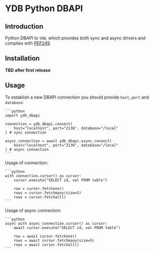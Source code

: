 # YDB Python DBAPI

## Introduction

Python DBAPI to `YDB`, which provides both sync and async drivers and complies with [PEP249](https://www.python.org/dev/peps/pep-0249/).

## Installation

**TBD after first release**

## Usage

To establish a new DBAPI connection you should provide `host`, `port` and `database`:

    ```python
    import ydb_dbapi

    connection = ydb_dbapi.connect(
        host="localhost", port="2136", database="/local"
    ) # sync connection

    async_connection = await ydb_dbapi.async_connect(
        host="localhost", port="2136", database="/local"
    ) # async connection
    ```

Usage of connection:

    ```python
    with connection.cursor() as cursor:
        cursor.execute("SELECT id, val FROM table")

        row = cursor.fetchone()
        rows = cursor.fetchmany(size=5)
        rows = cursor.fetchall()
    ```

Usage of async connection:

    ```python
    async with async_connection.cursor() as cursor:
        await cursor.execute("SELECT id, val FROM table")

        row = await cursor.fetchone()
        rows = await cursor.fetchmany(size=5)
        rows = await cursor.fetchall()
    ```
